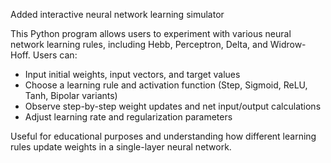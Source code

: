 Added interactive neural network learning simulator

This Python program allows users to experiment with various neural network learning rules, including Hebb, Perceptron, Delta, and Widrow-Hoff. 
Users can:
- Input initial weights, input vectors, and target values
- Choose a learning rule and activation function (Step, Sigmoid, ReLU, Tanh, Bipolar variants)
- Observe step-by-step weight updates and net input/output calculations
- Adjust learning rate and regularization parameters

Useful for educational purposes and understanding how different learning rules update weights in a single-layer neural network.
